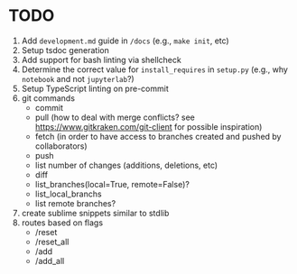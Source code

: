 # TODO

1.  Add `development.md` guide in `/docs` (e.g., `make init`, etc)
2.  Setup tsdoc generation
3.  Add support for bash linting via shellcheck
4.  Determine the correct value for `install_requires` in `setup.py` (e.g., why `notebook` and not `jupyterlab`?)
5.  Setup TypeScript linting on pre-commit
6.  git commands
    -   commit
    -   pull (how to deal with merge conflicts? see https://www.gitkraken.com/git-client for possible inspiration)
    -   fetch (in order to have access to branches created and pushed by collaborators)
    -   push
    -   list number of changes (additions, deletions, etc)
    -   diff
    -   list_branches(local=True, remote=False)?
    -   list_local_branchs
    -   list remote branches?
7.  create sublime snippets similar to stdlib
8.  routes based on flags
    -   /reset
    -   /reset_all
    -   /add
    -   /add_all
